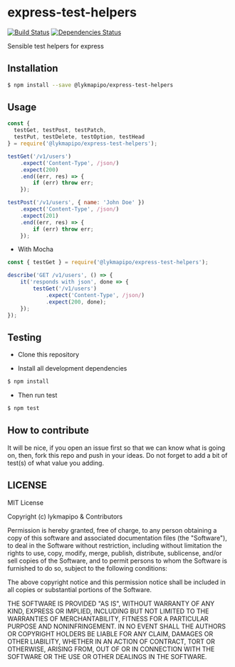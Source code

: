 # express-test-helpers

[![Build Status](https://travis-ci.org/lykmapipo/express-test-helpers.svg?branch=master)](https://travis-ci.org/lykmapipo/express-test-helpers)
[![Dependencies Status](https://david-dm.org/lykmapipo/express-test-helpers.svg?style=flat-square)](https://david-dm.org/lykmapipo/express-test-helpers)

Sensible test helpers for express

## Installation

```sh
$ npm install --save @lykmapipo/express-test-helpers
```

## Usage
```js
const { 
  testGet, testPost, testPatch, 
  testPut, testDelete, testOption, testHead 
} = require('@lykmapipo/express-test-helpers');

testGet('/v1/users')
    .expect('Content-Type', /json/)
    .expect(200)
    .end((err, res) => {
        if (err) throw err;
    });

testPost('/v1/users', { name: 'John Doe' })
    .expect('Content-Type', /json/)
    .expect(201)
    .end((err, res) => {
        if (err) throw err;
    });
```

- With Mocha
```js
const { testGet } = require('@lykmapipo/express-test-helpers');

describe('GET /v1/users', () => {
    it('responds with json', done => {
        testGet('/v1/users')
            .expect('Content-Type', /json/)
            .expect(200, done);
    });
});
```

## Testing

- Clone this repository

- Install all development dependencies

```sh
$ npm install
```

- Then run test

```sh
$ npm test
```

## How to contribute

It will be nice, if you open an issue first so that we can know what is going on, then, fork this repo and push in your ideas. Do not forget to add a bit of test(s) of what value you adding.

## LICENSE

MIT License

Copyright (c) lykmapipo & Contributors

Permission is hereby granted, free of charge, to any person obtaining a copy of this software and associated documentation files (the "Software"), to deal in the Software without restriction, including without limitation the rights to use, copy, modify, merge, publish, distribute, sublicense, and/or sell copies of the Software, and to permit persons to whom the Software is furnished to do so, subject to the following conditions:

The above copyright notice and this permission notice shall be included in all copies or substantial portions of the Software.

THE SOFTWARE IS PROVIDED "AS IS", WITHOUT WARRANTY OF ANY KIND, EXPRESS OR IMPLIED, INCLUDING BUT NOT LIMITED TO THE WARRANTIES OF MERCHANTABILITY, FITNESS FOR A PARTICULAR PURPOSE AND NONINFRINGEMENT. IN NO EVENT SHALL THE AUTHORS OR COPYRIGHT HOLDERS BE LIABLE FOR ANY CLAIM, DAMAGES OR OTHER LIABILITY, WHETHER IN AN ACTION OF CONTRACT, TORT OR OTHERWISE, ARISING FROM, OUT OF OR IN CONNECTION WITH THE SOFTWARE OR THE USE OR OTHER DEALINGS IN THE SOFTWARE.

